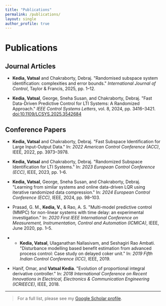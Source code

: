 ```yaml
---
title: "Publications"
permalink: /publications/
layout: single
author_profile: true
---
```


# Publications

## Journal Articles

- **Kedia, Vatsal** and Chakraborty, Debraj. "Randomised subspace system identification: complexities and error bounds." *International Journal of Control*, Taylor & Francis, 2025, pp. 1–12.

- **Kedia, Vatsal**, George, Sneha Susan, and Chakraborty, Debraj. "Fast Data-Driven Predictive Control for LTI Systems: A Randomized Approach." *IEEE Control Systems Letters*, vol. 8, 2024, pp. 3416–3421. [doi:10.1109/LCSYS.2025.3542684](https://doi.org/10.1109/LCSYS.2025.3542684)

## Conference Papers

- **Kedia, Vatsal** and Chakraborty, Debraj. "Fast Subspace Identification for Large Input-Output Data." In: *2022 American Control Conference (ACC)*, IEEE, 2022, pp. 3973–3978.

- **Kedia, Vatsal** and Chakraborty, Debraj. "Randomized Subspace Identification for LTI Systems." In: *2023 European Control Conference (ECC)*, IEEE, 2023, pp. 1–6.

- **Kedia, Vatsal**, George, Sneha Susan, and Chakraborty, Debraj. "Learning from similar systems and online data-driven LQR using iterative randomized data compression." In: *2024 European Control Conference (ECC)*, IEEE, 2024, pp. 98–103.

-  Prasad, G. M., **Kedia, V.**, & Rao, A. S. "Multi-model predictive control (MMPC) for non-linear systems with time delay: an experimental investigation." In: *2020 First IEEE International Conference on Measurement, Instrumentation, Control and Automation (ICMICA)*, IEEE, June 2020, pp. 1–5.

-  - **Kedia, Vatsal**, Ulaganathan Nallasivam, and Seshagiri Rao Ambati. "Disturbance modelling based benefit estimation from advanced process control: Case study on delayed coker unit." In: *2019 Fifth Indian Control Conference (ICC)*, IEEE, 2019.

-  Hanif, Omar, and **Vatsal Kedia**. "Evolution of proportional integral derivative controller." In: *2018 International Conference on Recent Innovations in Electrical, Electronics & Communication Engineering (ICRIEECE)*, IEEE, 2018.



---

> For a full list, please see my [Google Scholar profile](https://scholar.google.com/citations?user=1oUK_RMAAAAJ&hl=en&oi=ao).

